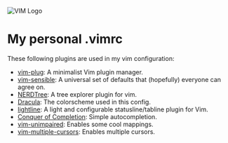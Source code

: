 ![VIM Logo](https://s3.amazonaws.com/hackdesign/tools/app_images/000/000/051/icon_small/vim-logo-en.png?1391303578)

# My personal .vimrc

These following plugins are used in my vim configuration:
* <a href="https://github.com/junegunn/vim-plug">vim-plug</a>: A minimalist Vim plugin manager.
* <a href="https://github.com/tpope/vim-sensible">vim-sensible</a>: A universal set of defaults that (hopefully) everyone can agree on.
* <a href="https://github.com/scrooloose/nerdtree">NERDTree</a>: A tree explorer plugin for vim.
* <a href="https://draculatheme.com/vim ">Dracula</a>: The colorscheme used in this config.
* <a href="https://github.com/itchyny/lightline.vim">lightline</a>: A light and configurable statusline/tabline plugin for Vim.
* <a href="https://github.com/neoclide/coc.nvim">Conquer of Completion</a>: Simple autocompletion.
* <a href="https://github.com/tpope/vim-unimpaired">vim-unimpaired</a>: Enables some cool mappings.
* <a href="https://github.com/terryma/vim-multiple-cursors">vim-multiple-cursors</a>: Enables multiple cursors.
